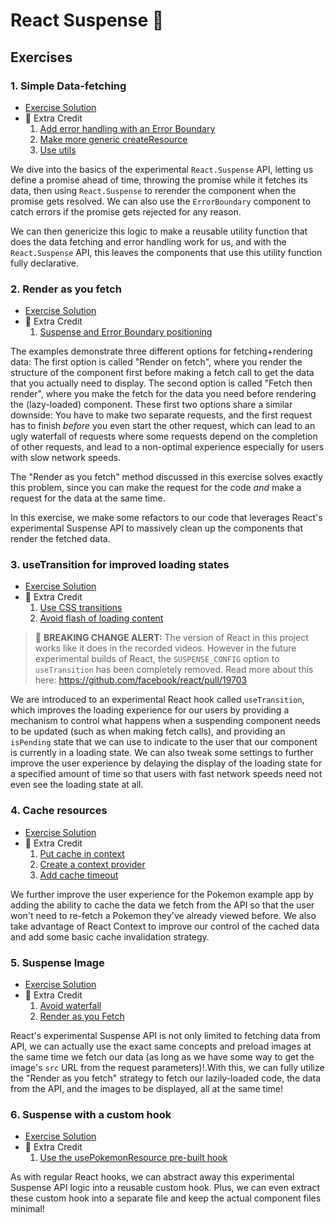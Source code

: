 # React Suspense 🔀

## Exercises

### 1. Simple Data-fetching

- [Exercise Solution](exercises/01.js)
- 💯 Extra Credit
  1. [Add error handling with an Error Boundary](exercises/01.extra-1.js)
  2. [Make more generic createResource](exercises/01.extra-2.js)
  3. [Use utils](exercises/01.extra-3.js)

We dive into the basics of the experimental `React.Suspense` API, letting us define a promise ahead of time, throwing the promise while it fetches its data, then using `React.Suspense` to rerender the component when the promise gets resolved. We can also use the `ErrorBoundary` component to catch errors if the promise gets rejected for any reason.

We can then genericize this logic to make a reusable utility function that does the data fetching and error handling work for us, and with the `React.Suspense` API, this leaves the components that use this utility function fully declarative.

### 2. Render as you fetch

- [Exercise Solution](exercises/02.js)
- 💯 Extra Credit
  1. [Suspense and Error Boundary positioning](exercises/02.extra-1.js)

The examples demonstrate three different options for fetching+rendering data: The first option is called "Render on fetch", where you render the structure of the component first before making a fetch call to get the data that you actually need to display. The second option is called "Fetch then render", where you make the fetch for the data you need before rendering the (lazy-loaded) component. These first two options share a similar downside: You have to make two separate requests, and the first request has to finish _before_ you even start the other request, which can lead to an ugly waterfall of requests where some requests depend on the completion of other requests, and lead to a non-optimal experience especially for users with slow network speeds.

The "Render as you fetch" method discussed in this exercise solves exactly this problem, since you can make the request for the code _and_ make a request for the data at the same time.

In this exercise, we make some refactors to our code that leverages React's experimental Suspense API to massively clean up the components that render the fetched data.

### 3. useTransition for improved loading states

- [Exercise Solution](exercises/03.js)
- 💯 Extra Credit
  1. [Use CSS transitions](exercises/03.extra-1.js)
  2. [Avoid flash of loading content](exercises/03.extra-2.js)

> 📣 **BREAKING CHANGE ALERT:** The version of React in this project works like it does in the recorded videos. However in the future experimental builds of React, the `SUSPENSE_CONFIG` option to `useTransition` has been completely removed. Read more about this here: https://github.com/facebook/react/pull/19703

We are introduced to an experimental React hook called `useTransition`, which improves the loading experience for our users by providing a mechanism to control what happens when a suspending component needs to be updated (such as when making fetch calls), and providing an `isPending` state that we can use to indicate to the user that our component is currently in a loading state. We can also tweak some settings to further improve the user experience by delaying the display of the loading state for a specified amount of time so that users with fast network speeds need not even see the loading state at all.

### 4. Cache resources

- [Exercise Solution](exercises/04.js)
- 💯 Extra Credit
  1. [Put cache in context](exercises/04.extra-1.js)
  2. [Create a context provider](exercises/04.extra-2.js)
  3. [Add cache timeout](exercises/04.extra-3.js)

We further improve the user experience for the Pokemon example app by adding the ability to cache the data we fetch from the API so that the user won't need to re-fetch a Pokemon they've already viewed before. We also take advantage of React Context to improve our control of the cached data and add some basic cache invalidation strategy.

### 5. Suspense Image

- [Exercise Solution](exercises/05.js)
- 💯 Extra Credit
  1. [Avoid waterfall](exercises/05.extra-1.js)
  2. [Render as you Fetch](exercises/05.extra-2.js)

React's experimental Suspense API is not only limited to fetching data from API, we can actually use the exact same concepts and preload images at the same time we fetch our data (as long as we have some way to get the image's `src` URL from the request parameters)!.With this, we can fully utilize the "Render as you fetch" strategy to fetch our lazily-loaded code, the data from the API, and the images to be displayed, all at the same time!

### 6. Suspense with a custom hook

- [Exercise Solution](exercises/06.js)
- 💯 Extra Credit
  1. [Use the usePokemonResource pre-built hook](exercises/06.extra-1.js)

As with regular React hooks, we can abstract away this experimental Suspense API logic into a reusable custom hook. Plus, we can even extract these custom hook into a separate file and keep the actual component files minimal!
